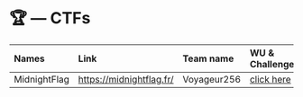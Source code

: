 # 🏆 — CTFs

| Names        | Link                     | Team name   | WU & Challenges          |
| :----------- | :----------------------- | :---------- | :----------------------- |
| MidnightFlag | https://midnightflag.fr/ | Voyageur256 | [click here](github.com) |
